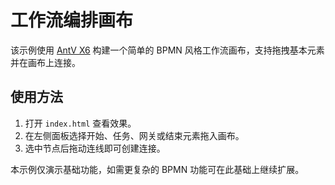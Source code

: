 # 工作流编排画布

该示例使用 [AntV X6](https://x6.antv.antgroup.com/) 构建一个简单的 BPMN 风格工作流画布，支持拖拽基本元素并在画布上连接。

## 使用方法

1. 打开 `index.html` 查看效果。
2. 在左侧面板选择开始、任务、网关或结束元素拖入画布。
3. 选中节点后拖动连线即可创建连接。

本示例仅演示基础功能，如需更复杂的 BPMN 功能可在此基础上继续扩展。
